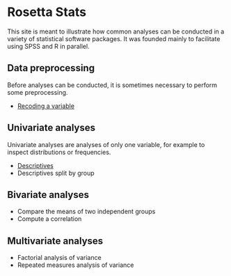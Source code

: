 Rosetta Stats
=============

This site is meant to illustrate how common analyses can be conducted in a variety of statistical software packages. It was founded mainly to facilitate using SPSS and R in parallel.

## Data preprocessing

Before analyses can be conducted, it is sometimes necessary to perform some preprocessing.

- [Recoding a variable](recoding.html)

## Univariate analyses

Univariate analyses are analyses of only one variable, for example to inspect distributions or frequencies.

- [Descriptives](descriptives.html)
- Descriptives split by group

## Bivariate analyses

- Compare the means of two independent groups
- Compute a correlation

## Multivariate analyses

- Factorial analysis of variance
- Repeated measures analysis of variance

<!-- ## Intensive longitudinal analyses -->
